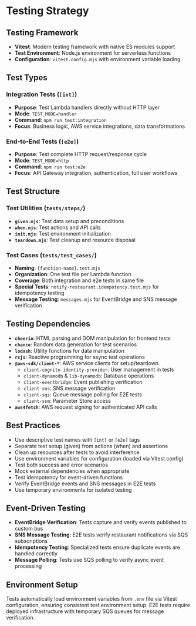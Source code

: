 # Testing Strategy

## Testing Framework
- **Vitest**: Modern testing framework with native ES modules support
- **Test Environment**: Node.js environment for serverless functions
- **Configuration**: `vitest.config.mjs` with environment variable loading

## Test Types

### Integration Tests (`[int]`)
- **Purpose**: Test Lambda handlers directly without HTTP layer
- **Mode**: `TEST_MODE=handler`
- **Command**: `npm run test:integration`
- **Focus**: Business logic, AWS service integrations, data transformations

### End-to-End Tests (`[e2e]`)
- **Purpose**: Test complete HTTP request/response cycle
- **Mode**: `TEST_MODE=http`
- **Command**: `npm run test:e2e`
- **Focus**: API Gateway integration, authentication, full user workflows

## Test Structure

### Test Utilities (`tests/steps/`)
- **`given.mjs`**: Test data setup and preconditions
- **`when.mjs`**: Test actions and API calls
- **`init.mjs`**: Test environment initialization
- **`teardown.mjs`**: Test cleanup and resource disposal

### Test Cases (`tests/test_cases/`)
- **Naming**: `{function-name}.test.mjs`
- **Organization**: One test file per Lambda function
- **Coverage**: Both integration and e2e tests in same file
- **Special Tests**: `notify-restaurant.idempotency.test.mjs` for idempotency testing
- **Message Testing**: `messages.mjs` for EventBridge and SNS message verification

## Testing Dependencies
- **`cheerio`**: HTML parsing and DOM manipulation for frontend tests
- **`chance`**: Random data generation for test scenarios
- **`lodash`**: Utility functions for data manipulation
- **`rxjs`**: Reactive programming for async test operations
- **`@aws-sdk/client-*`**: AWS service clients for setup/teardown
  - `client-cognito-identity-provider`: User management in tests
  - `client-dynamodb` & `lib-dynamodb`: Database operations
  - `client-eventbridge`: Event publishing verification
  - `client-sns`: SNS message verification
  - `client-sqs`: Queue message polling for E2E tests
  - `client-ssm`: Parameter Store access
- **`aws4fetch`**: AWS request signing for authenticated API calls

## Best Practices
- Use descriptive test names with `[int]` or `[e2e]` tags
- Separate test setup (given) from actions (when) and assertions
- Clean up resources after tests to avoid interference
- Use environment variables for configuration (loaded via Vitest config)
- Test both success and error scenarios
- Mock external dependencies when appropriate
- Test idempotency for event-driven functions
- Verify EventBridge events and SNS messages in E2E tests
- Use temporary environments for isolated testing

## Event-Driven Testing
- **EventBridge Verification**: Tests capture and verify events published to custom bus
- **SNS Message Testing**: E2E tests verify restaurant notifications via SQS subscriptions
- **Idempotency Testing**: Specialized tests ensure duplicate events are handled correctly
- **Message Polling**: Tests use SQS polling to verify async event processing

## Environment Setup
Tests automatically load environment variables from `.env` file via Vitest configuration, ensuring consistent test environment setup. E2E tests require deployed infrastructure with temporary SQS queues for message verification.
